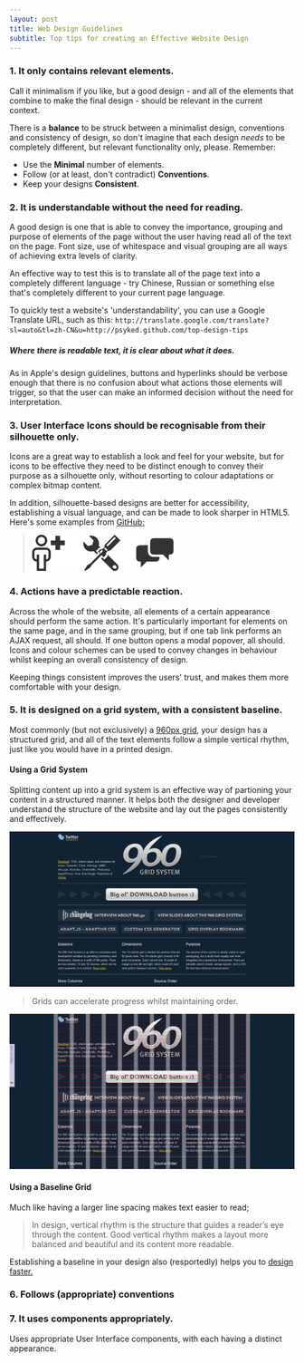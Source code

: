 ```yaml
---
layout: post
title: Web Design Guidelines
subtitle: Top tips for creating an Effective Website Design
---
```


### 1. It only contains relevant elements.
Call it minimalism if you like, but a good design - and all of the elements that combine to make the final design - should be relevant in the current context.

There is a **balance** to be struck between a minimalist design, conventions and consistency of design, so don't imagine that each design *needs* to be completely different, but relevant functionality only, please. Remember:
- Use the **Minimal** number of elements.
- Follow (or at least, don't contradict) **Conventions**.
- Keep your designs **Consistent**.

### 2. It is understandable without the need for reading.

A good design is one that is able to convey the importance, grouping and purpose of elements of the page without the user having read all of the text on the page. Font size, use of whitespace and visual grouping are all ways of achieving extra levels of clarity.

An effective way to test this is to translate all of the page text into a completely different language - try Chinese, Russian or something else that's completely different to your current page language.

To quickly test a website's 'understandability', you can use a Google Translate URL, such as this: `http://translate.google.com/translate?sl=auto&tl=zh-CN&u=http://psyked.github.com/top-design-tips`

##### Where there is readable text, it is clear about what it does.

As in Apple's design guidelines, buttons and hyperlinks should be verbose enough that there is no confusion about what actions those elements will trigger, so that the user can make an informed decision without the need for interpretation.

### 3. User Interface Icons should be recognisable from their silhouette only.

Icons are a great way to establish a look and feel for your website, but for icons to be effective they need to be distinct enough to convey their purpose as a silhouette only, without resorting to colour adaptations or complex bitmap content. 

In addition, silhouette-based designs are better for accessibility, establishing a visual language, and can be made to look sharper in HTML5. Here's some examples from [GitHub:](https://github.com/styleguide/css/7.0)

>![picture](/assets/images/icon-examples.png)

### 4. Actions have a predictable reaction.

Across the whole of the website, all elements of a certain appearance should perform the same action.  It's particularly important for elements on the same page, and in the same grouping, but if one tab link performs an AJAX request, all should. If one button opens a modal popover, all should. Icons and colour schemes can be used to convey changes in behaviour whilst keeping an overall consistency of design. 

Keeping things consistent improves the users' trust, and makes them more comfortable with your design.

### 5. It is designed on a grid system, with a consistent baseline.

Most commonly (but not exclusively) a [960px grid](http://960.gs/), your design has a structured grid, and all of the text elements follow a simple vertical rhythm, just like you would have in a printed design. 

#### Using a Grid System
Splitting content up into a grid system is an effective way of partioning your content in a structured manner. It helps both the designer and developer understand the structure of the website and lay out the pages consistently and effectively.

![picture](/assets/images/960-Grid-System.png)

>Grids can accelerate progress whilst maintaining order.

![picture](/assets/images/960-Grid-System-Overlay.png)

#### Using a Baseline Grid
Much like having a larger line spacing makes text easier to read;

>In design, vertical rhythm is the structure that guides a reader’s eye through the content. Good vertical rhythm makes a layout more balanced and beautiful and its content more readable.

Establishing a baseline in your design also (resportedly) helps you to [design faster.](http://www.teehanlax.com/blog/designing-faster-with-a-baseline-grid/)

### 6. Follows (appropriate) conventions

### 7. It uses components appropriately.
Uses appropriate User Interface components, with each having a distinct appearance.